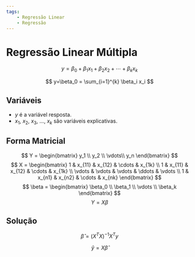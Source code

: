 ```yaml
---
tags:
    - Regressão Linear
    - Regressão
---
```


# Regressão Linear Múltipla

$$
y=\beta_0 + \beta_1 x_1 + \beta_2 x_2 + \cdots + \beta_k x_k
$$

$$
y=\beta_0 = \sum_{i=1}^{k} \beta_i x_i
$$

## Variáveis

- $y$ é a variável resposta.
- $x_1$, $x_2$, $x_3$, $\dots$, $x_k$ são variáveis explicativas.

## Forma Matricial

$$
Y = \begin{bmatrix}
   y_1 \\
   y_2 \\
   \vdots\\
   y_n
\end{bmatrix}
$$
$$
X = \begin{bmatrix}
   1 & x_{11} & x_{12} & \cdots & x_{1k} \\
   1 & x_{11} & x_{12} & \cdots & x_{1k} \\
   \vdots & \vdots & \vdots & \ddots & \vdots \\
   1 & x_{n1} & x_{n2} & \cdots & x_{nk}
\end{bmatrix}
$$
$$
\beta = \begin{bmatrix}
    \beta_0 \\
    \beta_1 \\
    \vdots \\
    \beta_k
\end{bmatrix}
$$
$$
Y=X\beta
$$

## Solução

$$
\hat{\beta} = (X^TX)^{-1}X^Ty
$$

$$
\hat{y} = X\hat{\beta}
$$
